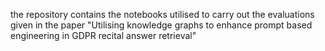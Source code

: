 the repository contains the notebooks utilised to carry out the evaluations given in the paper "Utilising knowledge graphs to enhance prompt based engineering in GDPR recital answer retrieval"

